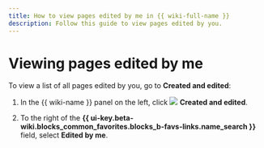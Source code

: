 ```yaml
---
title: How to view pages edited by me in {{ wiki-full-name }}
description: Follow this guide to view pages edited by you.
---
```


# Viewing pages edited by me

To view a list of all pages edited by you, go to **Created and edited**:

1. In the {{ wiki-name }} panel on the left, click ![](../_assets/wiki/svg/edited-icon.svg) **Created and edited**.

1. To the right of the **{{ ui-key.beta-wiki.blocks_common_favorites.blocks_b-favs-links.name_search }}** field, select **Edited by me**.